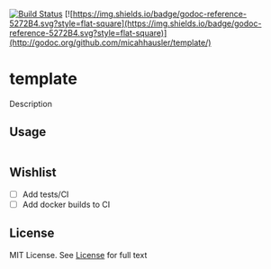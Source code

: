 [![Build Status](https://travis-ci.org/micahhausler/template.svg)](https://travis-ci.org/micahhausler/template)
[![https://img.shields.io/badge/godoc-reference-5272B4.svg?style=flat-square](https://img.shields.io/badge/godoc-reference-5272B4.svg?style=flat-square)](http://godoc.org/github.com/micahhausler/template/)

# template
Description

## Usage

```
```

## Wishlist

- [ ] Add tests/CI
- [ ] Add docker builds to CI

## License
MIT License. See [License](/LICENSE) for full text
